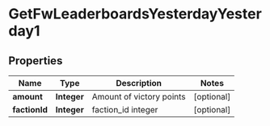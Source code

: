 
# GetFwLeaderboardsYesterdayYesterday1

## Properties
Name | Type | Description | Notes
------------ | ------------- | ------------- | -------------
**amount** | **Integer** | Amount of victory points |  [optional]
**factionId** | **Integer** | faction_id integer |  [optional]



